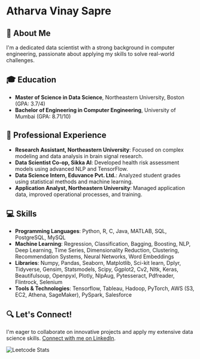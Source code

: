 # Atharva Vinay Sapre

## 👋 About Me
I'm a dedicated data scientist with a strong background in computer engineering, passionate about applying my skills to solve real-world challenges.

## 🎓 Education
- **Master of Science in Data Science**, Northeastern University, Boston (GPA: 3.7/4)
- **Bachelor of Engineering in Computer Engineering**, University of Mumbai (GPA: 8.71/10)

## 🌟 Professional Experience
- **Research Assistant, Northeastern University**: Focused on complex modeling and data analysis in brain signal research.
- **Data Scientist Co-op, Sikka AI**: Developed health risk assessment models using advanced NLP and TensorFlow.
- **Data Science Intern, Eduvance Pvt. Ltd.**: Analyzed student grades using statistical methods and machine learning.
- **Application Analyst, Northeastern University**: Managed application data, improved operational processes, and training.

## 💻 Skills
- **Programming Languages**: Python, R, C, Java, MATLAB, SQL, PostgreSQL, MySQL
- **Machine Learning**: Regression, Classification, Bagging, Boosting, NLP, Deep Learning, Time Series, Dimensionality Reduction, Clustering, Recommendation Systems, Neural Networks, Word Embeddings
- **Libraries**: Numpy, Pandas, Seaborn, Matplotlib, Sci-kit learn, Dplyr, Tidyverse, Gensim, Statsmodels, Scipy, Ggplot2, Cv2, Nltk, Keras, Beautifulsoup, Openpyxl, Plotly, NlpAug, Pytesseract, Pdfreader, Flintrock, Selenium
- **Tools & Technologies**: Tensorflow, Tableau, Hadoop, PyTorch, AWS (S3, EC2, Athena, SageMaker), PySpark, Salesforce


## 🔍 Let's Connect!
I'm eager to collaborate on innovative projects and apply my extensive data science skills. [Connect with me on LinkedIn](https://www.linkedin.com/in/atharvasapre/).


![Leetcode Stats](https://leetcard.jacoblin.cool/atharvasapre?theme=dark)


